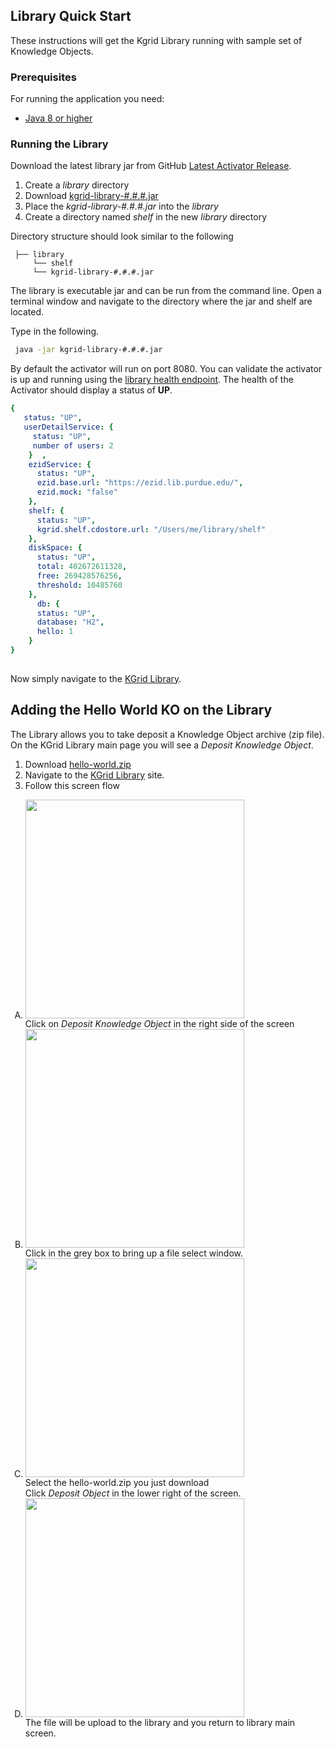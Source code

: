 
## Library Quick Start

These instructions will get the Kgrid Library running with sample set of Knowledge Objects.

### Prerequisites

For running the application you need:

- [Java 8 or higher](https://www.oracle.com/java/)

### Running the Library

Download the latest library jar from GitHub [Latest Activator Release](https://github.com/kgrid/kgrid-library/releases/latest).

1. Create a _library_ directory
1. Download [kgrid-library-#.#.#.jar](https://github.com/kgrid/kgrid-library/releases/latest)  
1. Place the _kgrid-library-#.#.#.jar_ into the _library_ 
1. Create a directory named _shelf_ in the new _library_ directory 

Directory structure should look similar to the following

```text 
 ├── library
     └── shelf  
     └── kgrid-library-#.#.#.jar
```

The library is executable jar and can be run from the command line.  Open a terminal window and navigate to the directory where the jar and shelf are located.  

Type in the following. 

```bash
 java -jar kgrid-library-#.#.#.jar 
```

By default the activator will run on port 8080. You can validate the activator is up and running using 
the [library health endpoint](http://localhost:8080/health).  The health of the Activator should display a status of **UP**.  

```yaml
{
   status: "UP",
   userDetailService: {
     status: "UP",
     number of users: 2
    }  ,
    ezidService: {
      status: "UP",
      ezid.base.url: "https://ezid.lib.purdue.edu/",
      ezid.mock: "false"
    },
    shelf: {
      status: "UP",
      kgrid.shelf.cdostore.url: "/Users/me/library/shelf"
    },
    diskSpace: {
      status: "UP",
      total: 402672611328,
      free: 269428576256,
      threshold: 10485760
    },
      db: {
      status: "UP",
      database: "H2",
      hello: 1
    }
}
 
```

Now simply navigate to the [KGrid Library](http://localhost:8080).

## Adding the Hello World KO on the Library 

The Library allows you to take deposit a Knowledge Object archive (zip file).  On the KGrid Library 
main page you will see a _Deposit Knowledge Object_. 

1. Download [hello-world.zip](https://github.com/kgrid-objects/example-projects/releases/latest)
1. Navigate to the [KGrid Library](http://localhost:8080) site.
1. Follow this screen flow
<ol type="A">
<li>
<div>
<a target="_blank" href="./img/AddKOScreenShot1.png">
  <img src="./img/AddKOScreenShot1.png" alt="" width=350>
</a>
<div>Click on <i>Deposit Knowledge Object</i> in the right side of the screen</div>
</div></li>
<li>
<div>
<a target="_blank" href="./img/AddKOScreenShot2.png">
  <img src="./img/AddKOScreenShot2.png" alt=""  width=350>
</a>
<div>Click in the grey box to bring up a file select window.</div>
</div></li>
<li>
<div>
<a target="_blank" href="./img/AddKOScreenShot3.png">
  <img src="./img/AddKOScreenShot3.png" alt=""  width=350>
</a>
<div>Select the hello-world.zip you just download<br>
Click <i>Deposit Object</i> in the lower right of the screen.</div>
</div></li>
<li>
<div>
<a target="_blank" href="./img/AddKOScreenShot4.png">
  <img src="./img/AddKOScreenShot4.png" alt=""  width=350>
</a>
<div> The file will be upload to the 
     library and you return to library main screen.</div>
</div></li>
</ol>
